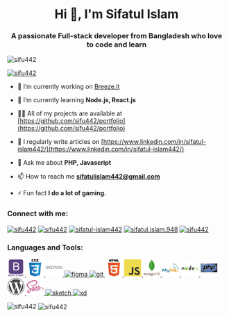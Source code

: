 <h1 align="center">Hi 👋, I'm Sifatul Islam</h1>
<h3 align="center">A passionate Full-stack developer from Bangladesh who love to code and learn</h3>

<p align="left"> <img src="https://komarev.com/ghpvc/?username=sifu442&label=Profile%20views&color=0e75b6&style=flat" alt="sifu442" /> </p>

<p align="left"> <a href="https://twitter.com/sifu442" target="blank"><img src="https://img.shields.io/twitter/follow/sifu442?logo=twitter&style=for-the-badge" alt="sifu442" /></a> </p>

- 🔭 I’m currently working on [Breeze.lt](htttps://breeze.lt)

- 🌱 I’m currently learning **Node.js, React.js**

- 👨‍💻 All of my projects are available at [https://github.com/sifu442/portfolio](https://github.com/sifu442/portfolio)

- 📝 I regularly write articles on [https://www.linkedin.com/in/sifatul-islam442/](https://www.linkedin.com/in/sifatul-islam442/)

- 💬 Ask me about **PHP, Javascript**

- 📫 How to reach me **sifatulislam442@gmail.com**

- ⚡ Fun fact **I do a lot of gaming.**

<h3 align="left">Connect with me:</h3>
<p align="left">
<a href="https://codepen.io/sifu442" target="blank"><img align="center" src="https://raw.githubusercontent.com/rahuldkjain/github-profile-readme-generator/master/src/images/icons/Social/codepen.svg" alt="sifu442" height="30" width="40" /></a>
<a href="https://twitter.com/sifu442" target="blank"><img align="center" src="https://raw.githubusercontent.com/rahuldkjain/github-profile-readme-generator/master/src/images/icons/Social/twitter.svg" alt="sifu442" height="30" width="40" /></a>
<a href="https://linkedin.com/in/sifatul-islam442" target="blank"><img align="center" src="https://raw.githubusercontent.com/rahuldkjain/github-profile-readme-generator/master/src/images/icons/Social/linked-in-alt.svg" alt="sifatul-islam442" height="30" width="40" /></a>
<a href="https://fb.com/sifatul.islam.948" target="blank"><img align="center" src="https://raw.githubusercontent.com/rahuldkjain/github-profile-readme-generator/master/src/images/icons/Social/facebook.svg" alt="sifatul.islam.948" height="30" width="40" /></a>
<a href="https://dribbble.com/sifu442" target="blank"><img align="center" src="https://raw.githubusercontent.com/rahuldkjain/github-profile-readme-generator/master/src/images/icons/Social/dribbble.svg" alt="sifu442" height="30" width="40" /></a>
</p>

<h3 align="left">Languages and Tools:</h3>
<p align="left"> <a href="https://getbootstrap.com" target="_blank"> <img src="https://raw.githubusercontent.com/devicons/devicon/master/icons/bootstrap/bootstrap-plain-wordmark.svg" alt="bootstrap" width="40" height="40"/> </a> <a href="https://www.w3schools.com/css/" target="_blank"> <img src="https://raw.githubusercontent.com/devicons/devicon/master/icons/css3/css3-original-wordmark.svg" alt="css3" width="40" height="40"/> </a> <a href="https://expressjs.com" target="_blank"> <img src="https://raw.githubusercontent.com/devicons/devicon/master/icons/express/express-original-wordmark.svg" alt="express" width="40" height="40"/> </a> <a href="https://www.figma.com/" target="_blank"> <img src="https://www.vectorlogo.zone/logos/figma/figma-icon.svg" alt="figma" width="40" height="40"/> </a> <a href="https://git-scm.com/" target="_blank"> <img src="https://www.vectorlogo.zone/logos/git-scm/git-scm-icon.svg" alt="git" width="40" height="40"/> </a> <a href="https://www.w3.org/html/" target="_blank"> <img src="https://raw.githubusercontent.com/devicons/devicon/master/icons/html5/html5-original-wordmark.svg" alt="html5" width="40" height="40"/> </a> <a href="https://developer.mozilla.org/en-US/docs/Web/JavaScript" target="_blank"> <img src="https://raw.githubusercontent.com/devicons/devicon/master/icons/javascript/javascript-original.svg" alt="javascript" width="40" height="40"/> </a> <a href="https://www.mongodb.com/" target="_blank"> <img src="https://raw.githubusercontent.com/devicons/devicon/master/icons/mongodb/mongodb-original-wordmark.svg" alt="mongodb" width="40" height="40"/> </a> <a href="https://www.mysql.com/" target="_blank"> <img src="https://raw.githubusercontent.com/devicons/devicon/master/icons/mysql/mysql-original-wordmark.svg" alt="mysql" width="40" height="40"/> </a> <a href="https://nodejs.org" target="_blank"> <img src="https://raw.githubusercontent.com/devicons/devicon/master/icons/nodejs/nodejs-original-wordmark.svg" alt="nodejs" width="40" height="40"/> </a> <a href="https://www.php.net" target="_blank"> <img src="https://raw.githubusercontent.com/devicons/devicon/master/icons/php/php-original.svg" alt="php" width="40" height="40"/> </a> <a href="https://www.wordpress.org" target="_blank"> <img src="https://raw.githubusercontent.com/devicons/devicon/master/icons/wordpress/wordpress-plain.svg" alt="wordpress" width="40" height="40"/> </a> <a href="https://sass-lang.com" target="_blank"> <img src="https://raw.githubusercontent.com/devicons/devicon/master/icons/sass/sass-original.svg" alt="sass" width="40" height="40"/> </a> <a href="https://www.sketch.com/" target="_blank"> <img src="https://www.vectorlogo.zone/logos/sketchapp/sketchapp-icon.svg" alt="sketch" width="40" height="40"/> </a> <a href="https://www.adobe.com/products/xd.html" target="_blank"> <img src="https://cdn.worldvectorlogo.com/logos/adobe-xd.svg" alt="xd" width="40" height="40"/> </a> </p>

<p><img align="left" src="https://github-readme-stats.vercel.app/api/top-langs?username=sifu442&show_icons=true&locale=en&layout=compact" alt="sifu442" /></p>

<p>&nbsp;<img align="center" src="https://github-readme-stats.vercel.app/api?username=sifu442&show_icons=true&locale=en" alt="sifu442" /></p>
